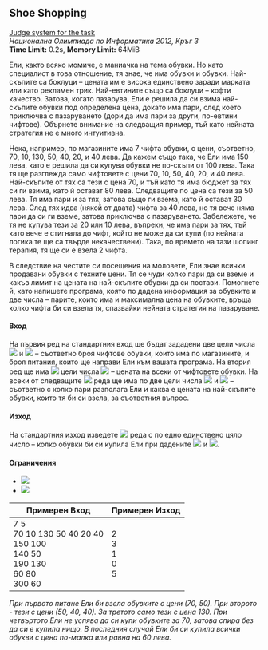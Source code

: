 ## Shoe Shopping
[Judge system for the task](https://action.informatika.bg/problems/28)<br>
*Национална Олимпиада по Информатика 2012, Кръг 3*<br>
**Time Limit:** 0.2s, **Memory Limit:** 64MiB<br>

Ели, както всяко момиче, е маниачка на тема обувки. Но като специалист в това отношение, тя знае, че има обувки и обувки. Най-скъпите са боклуци – цената им е висока единствено заради марката или като рекламен трик. Най-евтините също са боклуци – кофти качество. Затова, когато пазарува, Ели е решила да си взима най-скъпите обувки под определена цена, докато има пари, след което приключва с пазаруването (дори да има пари за други, по-евтини чифтове). Обърнете внимание на следващия пример, тъй като нейната стратегия не е много интуитивна.

Нека, например, по магазините има 7 чифта обувки, с цени, съответно, 70, 10, 130, 50, 40, 20, и 40 лева. Да кажем също така, че Ели има 150 лева, като е решила да си купува обувки не по-скъпи от 100 лева. Така тя ще разглежда само чифтовете с цени 70, 10, 50, 40, 20, и 40 лева. Най-скъпите от тях са тези с цена 70, и тъй като тя има бюджет за тях си ги взима, като й остават 80 лева. Следващите по цена са тези за 50 лева. Тя има пари и за тях, затова също ги взема, като й остават 30 лева. След тях идва (някой от двата) чифта за 40 лева, но тя вече няма пари да си ги вземе, затова приключва с пазаруването. Забележете, че тя не купува тези за 20 или 10 лева, въпреки, че има пари за тях, тъй като вече е стигнала до чифт, който не може да си купи (по нейната логика те ще са твърде некачествени). Така, по времето на тази шопинг терапия, тя ще си е взела 2 чифта.

В следствие на честите си посещения на моловете, Ели знае всички продавани обувки с техните цени. Тя се чуди колко пари да си вземе и какъв лимит на цената на най-скъпите обувки да си постави. Помогнете й, като напишете програма, която по дадена информация за обувките и две числа – парите, които има и максимална цена на обувките, връща колко чифта би си взела тя, спазвайки нейната стратегия на пазаруване.

#### Вход
На първия ред на стандартния вход ще бъдат зададени две цели числа <img src="https://latex.codecogs.com/svg.latex?\Large&space;N"> и <img src="https://latex.codecogs.com/svg.latex?\Large&space;Q"> – съответно броя чифтове обувки, които има по магазините, и броя питания, които ще направи Ели към вашата програма. На втория ред ще има <img src="https://latex.codecogs.com/svg.latex?\Large&space;N"> цели числа <img src="https://latex.codecogs.com/svg.latex?\Large&space;P_1,P_2,\cdots{,}P_N"> – цената на всеки от чифтовете обувки. На всеки от следващите <img src="https://latex.codecogs.com/svg.latex?\Large&space;Q"> реда ще има по две цели числа <img src="https://latex.codecogs.com/svg.latex?\Large&space;M_i"> и <img src="https://latex.codecogs.com/svg.latex?\Large&space;K_i"> – съответно с колко пари разполага Ели и каква е цената на най-скъпите обувки, които тя би си взела, за съответния въпрос.
#### Изход
На стандартния изход изведете <img src="https://latex.codecogs.com/svg.latex?\Large&space;Q"> реда с по едно единствено цяло число – колко обувки би си купила Ели при дадените <img src="https://latex.codecogs.com/svg.latex?\Large&space;M_i"> и <img src="https://latex.codecogs.com/svg.latex?\Large&space;K_i">.
#### Ограничения

- <img src="https://latex.codecogs.com/svg.latex?\Large&space;1\le{N,Q,P_i,K_i\le{100,000}">
- <img src="https://latex.codecogs.com/svg.latex?\Large&space;1\le{M_i}\le{1,000,000}">

Примерен Вход|Примерен Изход
-|-
7 5<br>70 10 130 50 40 20 40<br>150 100<br>140 50<br>190 130<br>60 80<br>300 60|2<br>3<br>1<br>0<br>5

*При първото питане Ели би взела обувките с цени (70, 50). При второто - тези с цени (50, 40, 40). За третото само тези с цена 130. При четвъртото Ели не успява да си купи обувките за 70, затова спира без да си е купила нищо. В последния случай Ели би си купила всички обукви с цена по-малка или равна на 60 лева.*
